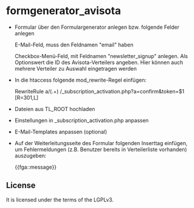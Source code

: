 formgenerator_avisota
=====================

* Formular über den Formulargenerator anlegen bzw. folgende Felder anlegen

    E-Mail-Feld, muss den Feldnamen "email" haben

    Checkbox-Menü-Feld, mit Feldnamen "newsletter_signup" anlegen. Als Optionswert die ID des Avisota-Verteilers angeben. Hier können auch mehrere Verteiler zu Auswahl eingetragen werden

* In die htaccess folgende mod_rewrite-Regel einfügen:

    RewriteRule a/(.+) /_subscription_activation.php?a=confirm&token=$1 [R=301,L]

* Dateien aus TL_ROOT hochladen

* Einstellungen in _subscription_activation.php anpassen

* E-Mail-Templates anpassen (optional)

* Auf der Weiterleitungsseite des Formular folgenden Inserttag einfügen, um Fehlermeldungen (z.B. Benutzer bereits in Verteilerliste vorhanden) auszugeben:

    {{fga::message}}

License
-------

It is licensed under the terms of the LGPLv3.
